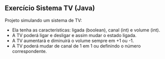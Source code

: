 ## Exercício Sistema TV (Java)

Projeto simulando um sistema de TV:

- Ela tenha as características: ligada (boolean), canal (int) e volume (int).
- A TV poderá ligar e desligar e assim mudar o estado ligada.
- A TV aumentará e diminuirá o volume sempre em +1 ou -1.
- A TV poderá mudar de canal de 1 em 1 ou definindo o número correspondente.